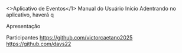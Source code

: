 <>Aplicativo de Eventos</1>
Manual do Usuário
Início
Adentrando no aplicativo, haverá q


Apresentação

Participantes
https://github.com/victorcaetano2025
https://github.com/davs22
